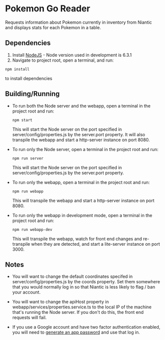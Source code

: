 Pokemon Go Reader
=================
Requests information about Pokemon currently in inventory from Niantic and displays stats for each Pokemon in a table.

Dependencies
------------
1. Install [NodeJS](https://nodejs.org/) - Node version used in development is 6.3.1
2. Navigate to project root, open a terminal, and run:

  `npm install` 

  to install dependencies

   
Building/Running
----------------
* To run both the Node server and the webapp, open a terminal in the project root and run:
  
  `npm start`

  This will start the Node server on the port specified in server/config/properties.js by the server.port property. It will also transpile the webapp and start a http-server instance on port 8080.

* To run only the Node server, open a terminal in the project root and run:

  `npm run server`

  This will start the Node server on the port specified in server/config/properties.js by the server.port property.

* To run only the webapp, open a terminal in the project root and run: 

  `npm run webapp`

  This will transpile the webapp and start a http-server instance on port 8080.

* To run only the webapp in development mode, open a terminal in the project root and run:

  `npm run webapp-dev`

  This will transpile the webapp, watch for front end changes and re-transpile when they are detected, and start a lite-server instance on port 3000.

Notes
-----
* You will want to change the default coordinates specifed in server/config/properties.js by the coords property. Set them somewhere that you would normally log in so that Niantic is less likely to flag / ban your account.

* You will want to change the apiHost property in webapp/services/properties.service.ts to the local IP of the machine that's running the Node server. If you don't do this, the front end requests will fail.

* If you use a Google account and have two factor authentication enabled, you will need to [generate an app password](https://security.google.com/settings/security/apppasswords) and use that log in. 